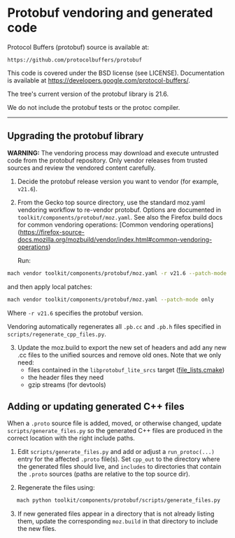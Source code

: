# Protobuf vendoring and generated code

Protocol Buffers (protobuf) source is available at:

    https://github.com/protocolbuffers/protobuf

This code is covered under the BSD license (see LICENSE). Documentation is
available at https://developers.google.com/protocol-buffers/.

The tree's current version of the protobuf library is 21.6.

We do not include the protobuf tests or the protoc compiler.

--------------------------------------------------------------------------------

## Upgrading the protobuf library

**WARNING:** The vendoring process may download and execute untrusted code from
the protobuf repository. Only vendor releases from trusted sources and review
the vendored content carefully.

1. Decide the protobuf release version you want to vendor (for example, `v21.6`).

2. From the Gecko top source directory, use the standard moz.yaml vendoring workflow
   to re-vendor protobuf. Options are documented in `toolkit/components/protobuf/moz.yaml`.
   See also the Firefox build docs for common vendoring operations: [Common vendoring operations]
   (https://firefox-source-docs.mozilla.org/mozbuild/vendor/index.html#common-vendoring-operations)

   Run:

```bash
mach vendor toolkit/components/protobuf/moz.yaml -r v21.6 --patch-mode none
```

   and then apply local patches:

```bash
mach vendor toolkit/components/protobuf/moz.yaml --patch-mode only
```

   Where `-r v21.6` specifies the protobuf version.

   Vendoring automatically regenerates all `.pb.cc` and `.pb.h` files specified
   in `scripts/regenerate_cpp_files.py`.

3. Update the moz.build to export the new set of headers and add any new .cc
   files to the unified sources and remove old ones. Note that we only
   need:
   - files contained in the `libprotobuf_lite_srcs` target
     ([file_lists.cmake](https://github.com/protocolbuffers/protobuf/blob/main/src/file_lists.cmake))
   - the header files they need
   - gzip streams (for devtools)

## Adding or updating generated C++ files

When a `.proto` source file is added, moved, or otherwise changed, update
`scripts/generate_files.py` so the generated C++ files are produced in the
correct location with the right include paths.

1. Edit `scripts/generate_files.py` and add or adjust a `run_protoc(...)`
   entry for the affected `.proto` file(s). Set `cpp_out` to the directory
   where the generated files should live, and `includes` to directories that
   contain the `.proto` sources (paths are relative to the top source dir).

2. Regenerate the files using:

```bash
   mach python toolkit/components/protobuf/scripts/generate_files.py
```

3. If new generated files appear in a directory that is not already listing
   them, update the corresponding `moz.build` in that directory to include
   the new files.
